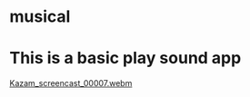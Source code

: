 # musical


# This is a basic play sound app
[Kazam_screencast_00007.webm](https://github.com/user-attachments/assets/2de62221-91d0-4f17-9039-740dd338c063)
